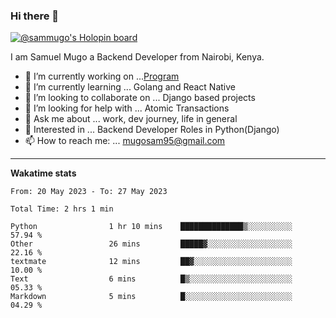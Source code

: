 ### Hi there 👋

[![@sammugo's Holopin board](https://holopin.me/sammugo)](https://holopin.io/@sammugo)

I am Samuel Mugo a Backend Developer from Nairobi, Kenya.

<!--
**sam-mugo/sam-mugo** is a ✨ _special_ ✨ repository because its `README.md` (this file) appears on your GitHub profile.
-->



- 🔭 I’m currently working on ...[Program](https://github.com/sam-mugo/program)
- 🌱 I’m currently learning ... Golang and React Native
- 👯 I’m looking to collaborate on ... Django based projects
- 🤔 I’m looking for help with ... Atomic Transactions
- 💬 Ask me about ... work, dev journey, life in general
- 💼 Interested in ... Backend Developer Roles in Python(Django) 
- 📫 How to reach me: ... [mugosam95@gmail.com](mailto:mugosam95@gmail.com)

-------
**Wakatime stats**
<!--START_SECTION:waka-->

```text
From: 20 May 2023 - To: 27 May 2023

Total Time: 2 hrs 1 min

Python                1 hr 10 mins    ██████████████▒░░░░░░░░░░   57.94 %
Other                 26 mins         █████▓░░░░░░░░░░░░░░░░░░░   22.16 %
textmate              12 mins         ██▓░░░░░░░░░░░░░░░░░░░░░░   10.00 %
Text                  6 mins          █▒░░░░░░░░░░░░░░░░░░░░░░░   05.33 %
Markdown              5 mins          █░░░░░░░░░░░░░░░░░░░░░░░░   04.29 %
```

<!--END_SECTION:waka-->





